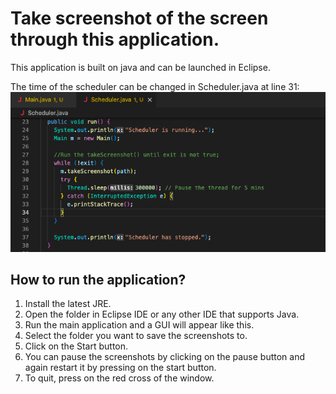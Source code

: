 # Take screenshot of the screen through this application.

This application is built on java and can be launched in Eclipse.

The time of the scheduler can be changed in Scheduler.java at line 31:
![scheduler-img](img/scheduler_screenshot.png)

## How to run the application?
1. Install the latest JRE.
2. Open the folder in Eclipse IDE or any other IDE that supports Java.
3. Run the main application and a GUI will appear like this.
4. Select the folder you want to save the screenshots to.
5. Click on the Start button. 
6. You can pause the screenshots by clicking on the pause button and again restart it by pressing on the start button.
7. To quit, press on the red cross of the window.
